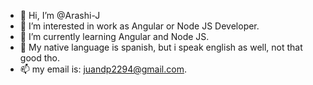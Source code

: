 - 👋 Hi, I’m @Arashi-J
- 👀 I’m interested in work as Angular or Node JS Developer.
- 🌱 I’m currently learning Angular and Node JS.
- 💞️ My native language is spanish, but i speak english as well, not that good tho.
- 📫 my email is: juandp2294@gmail.com.

<!---
Arashi-J/Arashi-J is a ✨ special ✨ repository because its `README.md` (this file) appears on your GitHub profile.
You can click the Preview link to take a look at your changes.
--->
